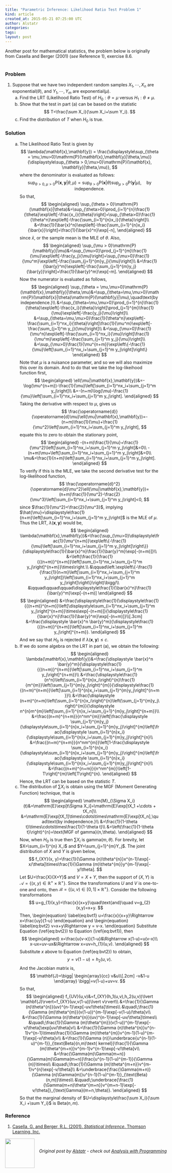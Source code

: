 ```yaml
---
title: "Parametric Inference: Likelihood Ratio Test Problem 1"
kind: article
created_at: 2015-05-21 07:25:00 UTC
author: Alstatr
categories: 
tags: 
layout: post
---
```

Another post for mathematical statistics, the problem below is originally from Casella and Berger (2001) (<i>see</i> Reference 1), exercise 8.6. <br/><br/><h3>Problem</h3><ol><li>Suppose that we have two independent random samples $X_1,\cdots, X_n$ are exponential($\theta$), and $Y_1,\cdots, Y_m$ are exponential($\mu$). <ol type = "a"><li> Find the LRT (Likelihood Ratio Test) of $H_0:\theta=\mu$ versus $H_1:\theta\neq\mu$.</li><li> Show that the test in part (a) can be based on the statistic</li>  $$ T=\frac{\sum X_i}{\sum X_i+\sum Y_i}. $$ <li> Find the distribution of $T$ when $H_0$ is true.</li></ol></li></ol><h3>Solution</h3><ol><ol type = "a"><li>The Likelihood Ratio Test is given by $$ \lambda(\mathbf{x},\mathbf{y}) = \frac{\displaystyle\sup_{\theta = \mu,\mu>0}\mathrm{P}(\mathbf{x},\mathbf{y}|\theta,\mu)}{\displaystyle\sup_{\theta > 0,\mu>0}\mathrm{P}(\mathbf{x}, \mathbf{y}|\theta,\mu)}, $$ where the denominator is evaluated as follows: $$ \sup_{\theta > 0,\mu>0}\mathrm{P}(\mathbf{x}, \mathbf{y}|\theta,\mu)= \sup_{\theta > 0}\mathrm{P}(\mathbf{x}|\theta)\sup_{\mu > 0}\mathrm{P}(\mathbf{y}|\mu),\quad\text{by independence.} $$ So that, <a name='more'></a>$$ \begin{aligned} \sup_{\theta > 0}\mathrm{P}(\mathbf{x}|\theta)&=\sup_{\theta>0}\prod_{i=1}^{n}\frac{1}{\theta}\exp\left[-\frac{x_i}{\theta}\right]=\sup_{\theta>0}\frac{1}{\theta^n}\exp\left[-\frac{\sum_{i=1}^{n}x_i}{\theta}\right]\\ &=\frac{1}{\bar{x}^n}\exp\left[-\frac{\sum_{i=1}^{n}x_i}{\bar{x}}\right]=\frac{1}{\bar{x}^n}\exp[-n], \end{aligned} $$ since $\bar{x}$, or the sample mean is the MLE of $\theta$. Also, $$ \begin{aligned} \sup_{\mu > 0}\mathrm{P}(\mathbf{y}|\mu)&=\sup_{\mu>0}\prod_{j=1}^{m}\frac{1}{\mu}\exp\left[-\frac{y_j}{\mu}\right]=\sup_{\mu>0}\frac{1}{\mu^m}\exp\left[-\frac{\sum_{j=1}^{m}y_j}{\mu}\right]\\ &=\frac{1}{\bar{y}^m}\exp\left[-\frac{\sum_{j=1}^{m}y_j}{\bar{y}}\right]=\frac{1}{\bar{y}^m}\exp[-m]. \end{aligned} $$ Now the numerator is evaluated as follows, $$ \begin{aligned} \sup_{\theta = \mu,\mu>0}\mathrm{P}(\mathbf{x},\mathbf{y}|\theta,\mu)&=\sup_{\theta=\mu,\mu>0}\mathrm{P}(\mathbf{x}|\theta)\mathrm{P}(\mathbf{y}|\mu),\quad\text{by independence.}\\ &=\sup_{\theta=\mu,\mu>0}\prod_{i=1}^{n}\frac{1}{\theta}\exp\left[-\frac{x_i}{\theta}\right]\prod_{j=1}^{m}\frac{1}{\mu}\exp\left[-\frac{y_j}{\mu}\right]\\ &=\sup_{\theta=\mu,\mu>0}\frac{1}{\theta^n}\exp\left[-\frac{\sum_{i=1}^nx_i}{\theta}\right]\frac{1}{\mu^m}\exp\left[-\frac{\sum_{j=1}^m y_j}{\mu}\right]\\ &=\sup_{\mu>0}\frac{1}{\mu^n}\exp\left[-\frac{\sum_{i=1}^nx_i}{\mu}\right]\frac{1}{\mu^m}\exp\left[-\frac{\sum_{j=1}^m y_j}{\mu}\right]\\ &=\sup_{\mu>0}\frac{1}{\mu^{n+m}}\exp\left\{-\frac{1}{\mu}\left[\sum_{i=1}^nx_i+\sum_{j=1}^m y_j\right]\right\} \end{aligned} $$ Note that $\mu$ is a nuisance parameter, and so we will also maximize this over its domain. And to do that we take the log-likeihood function first,  $$ \begin{aligned} \ell(\mu|\mathbf{x},\mathbf{y})&=-\log(\mu^{n+m})-\frac{1}{\mu}\left[\sum_{i=1}^nx_i+\sum_{j=1}^m y_j\right]\\ &=-(n+m)\log(\mu)-\frac{1}{\mu}\left[\sum_{i=1}^nx_i+\sum_{j=1}^m y_j\right]. \end{aligned} $$ Taking the derivative with respect to $\mu$, gives us $$ \frac{\operatorname{d}}{\operatorname{d}\mu}\ell(\mu|\mathbf{x},\mathbf{y})=-(n+m)\frac{1}{\mu}+\frac{1}{\mu^2}\left[\sum_{i=1}^nx_i+\sum_{j=1}^m y_j\right], $$ equate this to zero to obtain the stationary point, $$ \begin{aligned} -(n+m)\frac{1}{\mu}+\frac{1}{\mu^2}\left[\sum_{i=1}^nx_i+\sum_{j=1}^m y_j\right]&=0\\ -(n+m)\mu+\left[\sum_{i=1}^nx_i+\sum_{j=1}^m y_j\right]&=0\\ \mu&=\frac{1}{n+m}\left[\sum_{i=1}^nx_i+\sum_{j=1}^m y_j\right]. \end{aligned} $$ To verify if this is the MLE, we take the second derivative test for the log-likelihood function, $$ \frac{\operatorname{d}^2}{\operatorname{d}\mu^2}\ell(\mu|\mathbf{x},\mathbf{y})=(n+m)\frac{1}{\mu^2}-\frac{2}{\mu^3}\left[\sum_{i=1}^nx_i+\sum_{j=1}^m y_j\right]<0, $$ since $\frac{1}{\mu^2}<\frac{2}{\mu^3}$, implying $\hat{\mu}=\displaystyle\frac{1}{n+m}\left[\sum_{i=1}^nx_i+\sum_{j=1}^m y_j\right]$ is the MLE of $\mu$. Thus the LRT, $\lambda(\mathbf{x},\mathbf{y})$ would be, $$ \begin{aligned} \lambda(\mathbf{x},\mathbf{y})&=\frac{\sup_{\mu>0}\displaystyle\frac{1}{\mu^{n+m}}\exp\left\{-\frac{1}{\mu}\left[\sum_{i=1}^nx_i+\sum_{j=1}^m y_j\right]\right\}}{\displaystyle\frac{1}{\bar{x}^n}\frac{1}{\bar{y}^m}\exp[-(n+m)]}\\ &=\left(\frac{1}{\frac{1}{{(n+m)}^{n+m}}\left[\sum_{i=1}^nx_i+\sum_{j=1}^m y_j\right]^{n+m}}\times\right.\\ &\qquad\left.\exp\left\{-\frac{1}{\frac{1}{n+m}\left[\sum_{i=1}^nx_i+\sum_{j=1}^m y_j\right]}\left[\sum_{i=1}^nx_i+\sum_{j=1}^m y_j\right]\right\}\right)\bigg/\\ &\qquad\qquad\qquad\displaystyle\frac{1}{\bar{x}^n}\frac{1}{\bar{y}^m}\exp[-(n+m)] \end{aligned} $$ $$ \begin{aligned} &=\frac{\displaystyle\frac{1}{\displaystyle\frac{1}{{(n+m)}^{n+m}}\left[\displaystyle\sum_{i=1}^nx_i+\sum_{j=1}^m y_j\right]^{n+m}}\times\exp[-(n+m)]}{\displaystyle\frac{1}{\bar{x}^n}\frac{1}{\bar{y}^m}\exp[-(n+m)]}\\[.3cm] &=\frac{\displaystyle \bar{x}^n \bar{y}^m}{\displaystyle\frac{1}{{(n+m)}^{n+m}}\left[\sum_{i=1}^nx_i+\sum_{j=1}^m y_j\right]^{n+m}}. \end{aligned} $$ And we say that $H_0$ is rejected if $\lambda(\mathbf{x},\mathbf{y})\leq c$. </li><li>If we do some algebra on the LRT in part (a), we obtain the following: $$ \begin{aligned} \lambda(\mathbf{x},\mathbf{y})&=\frac{\displaystyle \bar{x}^n \bar{y}^m}{\displaystyle\frac{1}{{(n+m)}^{n+m}}\left[\sum_{i=1}^nx_i+\sum_{j=1}^m y_j\right]^{n+m}}\\ &=\frac{\displaystyle\frac{1}{n^n}\left(\sum_{i=1}^{n}x_i\right)^{n}\frac{1}{m^{m}}\left(\sum_{j=1}^{m}y_j\right)^{m}}{\displaystyle\frac{1}{(n+m)^{n+m}}\left[\sum_{i=1}^{n}x_i+\sum_{j=1}^{m}y_j\right]^{n+m}}\\ &=\frac{\displaystyle (n+m)^{n+m}\left(\sum_{i=1}^{n}x_i\right)^{n}\left(\sum_{j=1}^{m}y_j\right)^{m}}{\displaystyle n^{n}m^{m}\left[\sum_{i=1}^{n}x_i+\sum_{j=1}^{m}y_j\right]^{n+m}}\\ &=\frac{(n+m)^{n+m}}{n^nm^{m}}\left[\frac{\displaystyle \sum_{j=1}^{m}y_j}{\displaystyle\sum_{i=1}^{n}x_i+\sum_{j=1}^{m}y_j}\right]^{m}\left[\frac{\displaystyle \sum_{i=1}^{n}x_i}{\displaystyle\sum_{i=1}^{n}x_i+\sum_{j=1}^{m}y_j}\right]^{n}\\ &=\frac{(n+m)^{n+m}}{n^nm^{m}}\left[1-\frac{\displaystyle \sum_{i=1}^{n}x_i}{\displaystyle\sum_{i=1}^{n}x_i+\sum_{j=1}^{m}y_j}\right]^{m}\left[\frac{\displaystyle \sum_{i=1}^{n}x_i}{\displaystyle\sum_{i=1}^{n}x_i+\sum_{j=1}^{m}y_j}\right]^{n}\\ &=\frac{(n+m)^{n+m}}{n^nm^{m}}\left[1-T\right]^{m}\left[T\right]^{n}. \end{aligned} $$ Hence, the LRT can be based on the statistic $T$. </li><li>The distribution of $\sum X_i$ is obtain using the MGF (Moment Generating Function) technique, that is $$ \begin{aligned} \mathrm{M}_{\Sigma X_i}(t)&=\mathrm{E}\exp[t\Sigma X_i]=\mathrm{E}\exp[tX_1 +\cdots + tX_n]\\ &=\mathrm{E}\exp[tX_1]\times\cdots\times\mathrm{E}\exp[tX_n],\quad\text{by independence.}\\ &=\frac{1}{1-\theta t}\times\cdots\times\frac{1}{1-\theta t}\\ &=\left(\frac{1}{1-\theta t}\right)^{n}=\text{MGF of gamma}(n,\theta). \end{aligned} $$ Now, when $H_0$ is true then $\sum X_i$ is gamma($m,\theta$). For brevity, let $X=\sum_{i=1}^{n} X_i$ and $Y=\sum_{j=1}^{m}Y_j$. The joint distribution of $X$ and $Y$ is given below, $$ f_{XY}(x, y)=\frac{1}{\Gamma (n)\theta^{n}}x^{n-1}\exp[-x/\theta]\times\frac{1}{\Gamma (m)\theta^{m}}y^{m-1}\exp[-y/\theta]. $$ Let $U=\frac{X}{X+Y}$ and $V=X+Y$, then the support of $(X,Y)$ is $\mathcal{A}=\left\{(x,y)\in \mathbb{R}^{+}\times \mathbb{R}^{+}\right\}$. Since the transformations $U$ and $V$ is one-to-one and onto, then $\mathcal{B}=\left\{(u,v)\in [0,1]\times \mathbb{R}^{+}\right\}$. Consider the following transformations $$ u=g_{1}(x,y)=\frac{x}{x+y}\quad\text{and}\quad v=g_{2}(x,y)=x+y. $$ Then, \begin{equation} \label{eq:bvt1} u=\frac{x}{x+y}\Rightarrow x=\frac{uy}{1-u} \end{equation} and \begin{equation} \label{eq:bvt2} v=x+y\Rightarrow y = v-x. \end{equation} Substitute Equation (\ref{eq:bvt2}) to Equation (\ref{eq:bvt1}), then $$ \begin{aligned} x=\frac{u(v-x)}{1-u}&\Rightarrow x(1-u)=u(v-x)\\ x-ux=uv-ux&\Rightarrow x=uv=h_{1}(u,v). \end{aligned} $$ Substitute $x$ above to Equation (\ref{eq:bvt2}) to obtain, $$y=v(1-u)=h_2(u,v).$$ And the Jacobian matrix is, $$ \mathbf{J}=\bigg| \begin{array}{cc} v&u\\[.2cm] -v&1-u \end{array} \bigg|=v(1-u)+uv=v. $$ So that, $$ \begin{aligned} f_{UV}(u,v)&=f_{XY}(h_1(u,v),h_2(u,v))\lvert \mathbf{J}\rvert=f_{XY}(uv,v(1-u))\lvert v\rvert\\ &=\frac{1}{\Gamma (n)\theta^{n}}(uv)^{n-1}\exp[-uv/\theta]\times\\ &\quad\;\frac{1}{\Gamma (m)\theta^{m}}(v(1-u))^{m-1}\exp[-v(1-u)/\theta]v\\ &=\frac{1}{\Gamma (n)\theta^{n}}(uv)^{n-1}\exp[-uv/\theta]\times\\ &\quad\;\frac{1}{\Gamma (m)\theta^{m}}(v(1-u))^{m-1}\exp[-v/\theta]\exp[uv/\theta]v\\ &=\frac{1}{\Gamma (n)\theta^{n}}u^{n-1}v^{n-1}\times\frac{1}{\Gamma (m)\theta^{m}}v^{m-1}(1-u)^{m-1}\exp[-v/\theta]v\\ &=\frac{1}{\Gamma (n)}\underbrace{u^{n-1}(1-u)^{m-1}}_{\text{Beta}(n,m)\text{ kernel}}\frac{1}{\Gamma (m)\theta^{m+n}}v^{m-1}v^{n-1}\exp[-v/\theta]v\\ &=\frac{\Gamma(m)\Gamma(m+n)}{\Gamma(m)\Gamma(m+n)}\frac{u^{n-1}(1-u)^{m-1}}{\Gamma (n)}\times\\ &\quad\;\frac{1}{\Gamma (m)\theta^{m+n}}v^{m-1}v^{n}\exp[-v/\theta]\\ &=\underbrace{\frac{\Gamma(m+n)}{\Gamma (n)\Gamma(m)}u^{n-1}(1-u)^{m-1}}_{\text{Beta}(n,m)}\times\\ &\quad\;\underbrace{\frac{1}{\Gamma(m+n)\theta^{m+n}}v^{m+n-1}\exp[-v/\theta]}_{\text{Gamma}(m+n,\theta)}. \end{aligned} $$ So that the marginal density of $U=\displaystyle\frac{\sum X_i}{\sum X_i +\sum Y_i}$ is Beta($n,m$). </li></ol></ol><h3>Reference</h3><ol><li><a href="http://www.amazon.com/Statistical-Inference-George-Casella/dp/0534243126" target="_blank">Casella, G. and Berger, R.L. (2001). <i>Statistical Inference</i>. Thomson Learning, Inc.</a>  </li></ol><div class="author">
  <img src="" style="width: 96px; height: 96;">
  <span style="position: absolute; padding: 32px 15px;">
    <i>Original post by <a href="http://twitter.com/">Alstatr</a> - check out <a href="http://alstatr.blogspot.com/">Analysis with Programming</a></i>
  </span>
</div>
